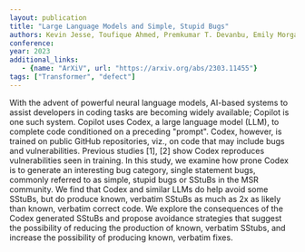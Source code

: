 ```yaml
---
layout: publication
title: "Large Language Models and Simple, Stupid Bugs"
authors: Kevin Jesse, Toufique Ahmed, Premkumar T. Devanbu, Emily Morgan
conference: 
year: 2023
additional_links:
   - {name: "ArXiV", url: "https://arxiv.org/abs/2303.11455"}
tags: ["Transformer", "defect"]
---
```

With the advent of powerful neural language models, AI-based systems to assist developers in coding tasks are becoming widely available; Copilot is one such system. Copilot uses Codex, a large language model (LLM), to complete code conditioned on a preceding "prompt". Codex, however, is trained on public GitHub repositories, viz., on code that may include bugs and vulnerabilities. Previous studies [1], [2] show Codex reproduces vulnerabilities seen in training. In this study, we examine how prone Codex is to generate an interesting bug category, single statement bugs, commonly referred to as simple, stupid bugs or SStuBs in the MSR community. We find that Codex and similar LLMs do help avoid some SStuBs, but do produce known, verbatim SStuBs as much as 2x as likely than known, verbatim correct code. We explore the consequences of the Codex generated SStuBs and propose avoidance strategies that suggest the possibility of reducing the production of known, verbatim SStubs, and increase the possibility of producing known, verbatim fixes. 

